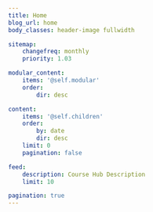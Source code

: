 ```yaml
---
title: Home
blog_url: home
body_classes: header-image fullwidth

sitemap:
    changefreq: monthly
    priority: 1.03

modular_content:
    items: '@self.modular'
    order:
        dir: desc

content:
    items: '@self.children'
    order:
        by: date
        dir: desc
    limit: 0
    pagination: false

feed:
    description: Course Hub Description
    limit: 10

pagination: true
---
```

